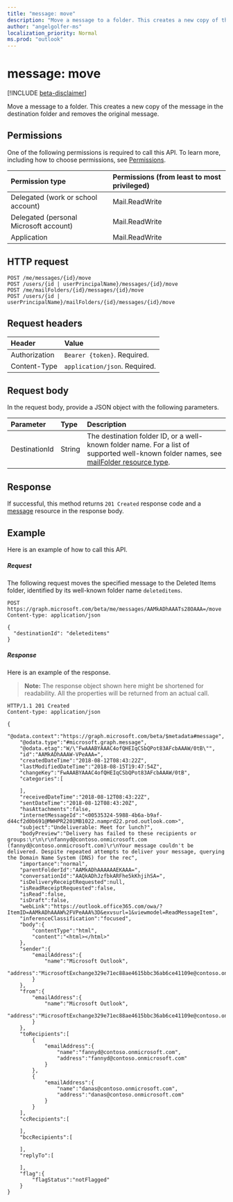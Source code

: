 ```yaml
---
title: "message: move"
description: "Move a message to a folder. This creates a new copy of the message in the destination folder and removes the original message."
author: "angelgolfer-ms"
localization_priority: Normal
ms.prod: "outlook"
---
```


# message: move

[!INCLUDE [beta-disclaimer](../../includes/beta-disclaimer.md)]

Move a message to a folder. This creates a new copy of the message in the destination folder and removes the original message.

## Permissions

One of the following permissions is required to call this API. To learn more, including how to choose permissions, see [Permissions](/graph/permissions-reference).

| Permission type | Permissions (from least to most privileged) |
|:----------------|:--------------------------------------------|
|Delegated (work or school account) | Mail.ReadWrite    |
|Delegated (personal Microsoft account) | Mail.ReadWrite    |
|Application | Mail.ReadWrite |

## HTTP request

<!-- { "blockType": "ignored" } -->

```http
POST /me/messages/{id}/move
POST /users/{id | userPrincipalName}/messages/{id}/move
POST /me/mailFolders/{id}/messages/{id}/move
POST /users/{id | userPrincipalName}/mailFolders/{id}/messages/{id}/move
```

## Request headers

| Header | Value |
|:-------|:------|
| Authorization | `Bearer {token}`. Required. |
| Content-Type | `application/json`. Required. |

## Request body

In the request body, provide a JSON object with the following parameters.

| Parameter   | Type |Description|
|:---------------|:--------|:----------|
|DestinationId|String|The destination folder ID, or a well-known folder name. For a list of supported well-known folder names, see [mailFolder resource type](../resources/mailfolder.md).|

## Response

If successful, this method returns `201 Created` response code and a [message](../resources/message.md) resource in the response body.

## Example

Here is an example of how to call this API.

##### Request

The following request moves the specified message to the Deleted Items folder, identified by its well-known folder name `deleteditems`.
<!-- {
  "blockType": "request",
  "sampleKeys": ["AAMkADhAAATs28OAAA="],
  "name": "message_move"
}-->

```http
POST https://graph.microsoft.com/beta/me/messages/AAMkADhAAATs28OAAA=/move
Content-type: application/json

{
  "destinationId": "deleteditems"
}
```

##### Response

Here is an example of the response.

> **Note:** The response object shown here might be shortened for readability. All the properties will be returned from an actual call.
<!-- {
  "blockType": "response",
  "truncated": true,
  "@odata.type": "microsoft.graph.message"
} -->

```http
HTTP/1.1 201 Created
Content-type: application/json

{
    "@odata.context":"https://graph.microsoft.com/beta/$metadata#message",
    "@odata.type":"#microsoft.graph.message",
    "@odata.etag":"W/\"FwAAABYAAAC4ofQHEIqCSbQPot83AFcbAAAW/0tB\"",
    "id":"AAMkADhAAAW-VPeAAA=",
    "createdDateTime":"2018-08-12T08:43:22Z",
    "lastModifiedDateTime":"2018-08-15T19:47:54Z",
    "changeKey":"FwAAABYAAAC4ofQHEIqCSbQPot83AFcbAAAW/0tB",
    "categories":[

    ],
    "receivedDateTime":"2018-08-12T08:43:22Z",
    "sentDateTime":"2018-08-12T08:43:20Z",
    "hasAttachments":false,
    "internetMessageId":"<00535324-5988-4b6a-b9af-d44cf2d0b691@MWHPR2201MB1022.namprd22.prod.outlook.com>",
    "subject":"Undeliverable: Meet for lunch?",
    "bodyPreview":"Delivery has failed to these recipients or groups:\r\n\r\nfannyd@contoso.onmicrosoft.com (fannyd@contoso.onmicrosoft.com)\r\nYour message couldn't be delivered. Despite repeated attempts to deliver your message, querying the Domain Name System (DNS) for the rec",
    "importance":"normal",
    "parentFolderId":"AAMkADhAAAAAAEKAAA=",
    "conversationId":"AAQkADhJzfbkARFhe5kKhjihSA=",
    "isDeliveryReceiptRequested":null,
    "isReadReceiptRequested":false,
    "isRead":false,
    "isDraft":false,
    "webLink":"https://outlook.office365.com/owa/?ItemID=AAMkADhAAAW%2FVPeAAA%3D&exvsurl=1&viewmodel=ReadMessageItem",
    "inferenceClassification":"focused",
    "body":{
        "contentType":"html",
        "content":"<html></html>"
    },
    "sender":{
        "emailAddress":{
            "name":"Microsoft Outlook",
            "address":"MicrosoftExchange329e71ec88ae4615bbc36ab6ce41109e@contoso.onmicrosoft.com"
        }
    },
    "from":{
        "emailAddress":{
            "name":"Microsoft Outlook",
            "address":"MicrosoftExchange329e71ec88ae4615bbc36ab6ce41109e@contoso.onmicrosoft.com"
        }
    },
    "toRecipients":[
        {
            "emailAddress":{
                "name":"fannyd@contoso.onmicrosoft.com",
                "address":"fannyd@contoso.onmicrosoft.com"
            }
        },
        {
            "emailAddress":{
                "name":"danas@contoso.onmicrosoft.com",
                "address":"danas@contoso.onmicrosoft.com"
            }
        }
    ],
    "ccRecipients":[

    ],
    "bccRecipients":[

    ],
    "replyTo":[

    ],
    "flag":{
        "flagStatus":"notFlagged"
    }
}
```

<!-- uuid: 8fcb5dbc-d5aa-4681-8e31-b001d5168d79
2015-10-25 14:57:30 UTC -->
<!--
{
  "type": "#page.annotation",
  "description": "message: move",
  "keywords": "",
  "section": "documentation",
  "tocPath": "",
  "suppressions": [
  ]
}
-->
